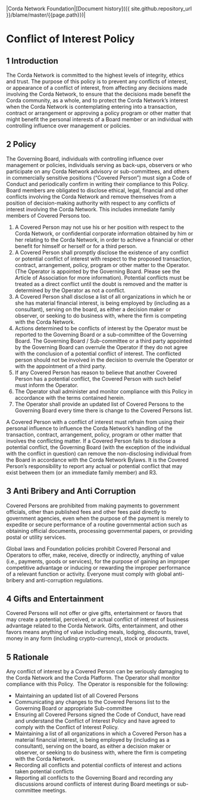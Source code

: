 |Corda Network Foundation|[Document history]({{ site.github.repository_url }}/blame/master/{{page.path}})|

Conflict of Interest Policy
===========================

1 Introduction
--------------
The Corda Network is committed to the highest levels of integrity, ethics and trust. The purpose of this policy is to 
prevent any conflicts of interest, or appearance of a conflict of interest, from affecting any decisions made involving 
the Corda Network, to ensure that the decisions made benefit the Corda community, as a whole, and to protect the Corda 
Network’s interest when the Corda Network is contemplating entering into a transaction, contract or arrangement or 
approving a policy program or other matter that might benefit the personal interests of a Board member or an individual 
with controlling influence over management or policies.

2 Policy
--------
The Governing Board, individuals with controlling influence over management or policies, individuals serving as 
back-ups, observers or who participate on any Corda Network advisory or sub-committees, and others in commercially 
sensitive positions (“Covered Person”) must sign a Code of Conduct and periodically confirm in writing their compliance 
to this Policy. Board members are obligated to disclose ethical, legal, financial and other conflicts involving the 
Corda Network and remove themselves from a position of decision-making authority with respect to any conflicts of 
interest involving the Corda Network. This includes immediate family members of Covered Persons too.

1.  A Covered Person may not use his or her position with respect to the Corda Network, or confidential corporate 
information obtained by him or her relating to the Corda Network, in order to achieve a financial or other benefit 
for himself or herself or for a third person.
2.  A Covered Person shall promptly disclose the existence of any conflict or potential conflict of interest with 
respect to the proposed transaction, contract, arrangement, policy, program or other matter to the Operator. (The 
Operator is appointed by the Governing Board. Please see the Article of Association for more information). Potential 
conflicts must be treated as a direct conflict until the doubt is removed and the matter is determined by the Operator 
as not a conflict.
3.  A Covered Person shall disclose a list of all organizations in which he or she has material financial interest, is 
being employed by (including as a consultant), serving on the board, as either a decision maker or observer, or seeking 
to do business with, where the firm is competing with the Corda Network.
4.  Actions determined to be conflicts of interest by the Operator must be reported to the Governing Board or a 
sub-committee of the Governing Board. The Governing Board / Sub-committee or a third party appointed by the Governing 
Board can overrule the Operator if they do not agree with the conclusion of a potential conflict of interest. The 
conflicted person should not be involved in the decision to overrule the Operator or with the appointment of a third 
party.
5.  If any Covered Person has reason to believe that another Covered Person has a potential conflict, the Covered Person 
with such belief must inform the Operator.
6.  The Operator shall administer and monitor compliance with this Policy in accordance with the terms contained herein.
7.  The Operator shall provide an updated list of Covered Persons to the Governing Board every time there is change to 
the Covered Persons list.

A Covered Person with a conflict of interest must refrain from using their personal influence to influence the Corda 
Network’s handling of the transaction, contract, arrangement, policy, program or other matter that involves the 
conflicting matter. If a Covered Person fails to disclose a potential conflict, the Governing Board (with the exception 
of the individual with the conflict in question) can remove the non-disclosing individual from the Board in accordance 
with the Corda Network Bylaws. It is the Covered Person’s responsibility to report any actual or potential conflict that 
may exist between them (or an immediate family member) and R3.

3 Anti Bribery and Anti Corruption
----------------------------------
Covered Persons are prohibited from making payments to government officials, other than published fees and other fees 
paid directly to government agencies, even when the purpose of the payment is merely to expedite or secure performance 
of a routine governmental action such as obtaining official documents, processing governmental papers, or providing 
postal or utility services.

Global laws and Foundation policies prohibit Covered Personal and Operators to offer, make, receive, directly or 
indirectly, anything of value (i.e., payments, goods or services), for the purpose of gaining an improper competitive 
advantage or inducing or rewarding the improper performance of a relevant function or activity. Everyone must comply 
with global anti-bribery and anti-corruption regulations.

4 Gifts and Entertainment
-------------------------
Covered Persons will not offer or give gifts, entertainment or favors that may create a potential, perceived, or actual 
conflict of interest of business advantage related to the Corda Network. Gifts, entertainment, and other favors means 
anything of value including meals, lodging, discounts, travel, money in any form (including crypto-currency), stock or 
products.  

5 Rationale
-----------
Any conflict of interest by a Covered Person can be seriously damaging to the Corda Network and the Corda Platform. The 
Operator shall monitor compliance with this Policy.  The Operator is responsible for the following:

*   Maintaining an updated list of all Covered Persons
*   Communicating any changes to the Covered Persons list to the Governing Board or appropriate Sub-committee
*   Ensuring all Covered Persons signed the Code of Conduct, have read and understand the Conflict of Interest Policy 
and have agreed to comply with the Conflict of Interest Policy.
*   Maintaining a list of all organizations in which a Covered Person has a material financial interest, is being 
employed by (including as a consultant), serving on the board, as either a decision maker or observer, or seeking to do 
business with, where the firm is competing with the Corda Network.
*   Recording all conflicts and potential conflicts of interest and actions taken potential conflicts
*   Reporting all conflicts to the Governing Board and recording any discussions around conflicts of interest during 
Board meetings or sub-committee meetings.